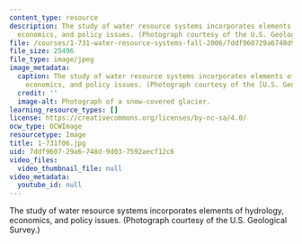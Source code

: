 ```yaml
---
content_type: resource
description: The study of water resource systems incorporates elements of hydrology,
  economics, and policy issues. (Photograph courtesy of the U.S. Geological Survey.)
file: /courses/1-731-water-resource-systems-fall-2006/7ddf960729a6748d9d037592aecf12c6_1-731f06.jpg
file_size: 25496
file_type: image/jpeg
image_metadata:
  caption: The study of water resource systems incorporates elements of hydrology,
    economics, and policy issues. (Photograph courtesy of the [U.S. Geological Survey](http://www.usgs.gov/).)
  credit: ''
  image-alt: Photograph of a snow-covered glacier.
learning_resource_types: []
license: https://creativecommons.org/licenses/by-nc-sa/4.0/
ocw_type: OCWImage
resourcetype: Image
title: 1-731f06.jpg
uid: 7ddf9607-29a6-748d-9d03-7592aecf12c6
video_files:
  video_thumbnail_file: null
video_metadata:
  youtube_id: null
---
```

The study of water resource systems incorporates elements of hydrology, economics, and policy issues. (Photograph courtesy of the U.S. Geological Survey.)